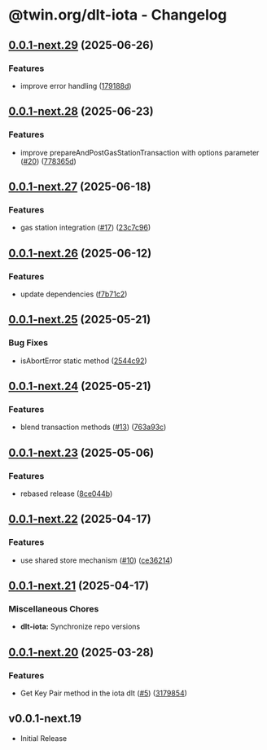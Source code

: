 # @twin.org/dlt-iota - Changelog

## [0.0.1-next.29](https://github.com/twinfoundation/dlt/compare/dlt-iota-v0.0.1-next.28...dlt-iota-v0.0.1-next.29) (2025-06-26)


### Features

* improve error handling ([179188d](https://github.com/twinfoundation/dlt/commit/179188dce9bbc6add5f537cb83e50cac817e5cf9))

## [0.0.1-next.28](https://github.com/twinfoundation/dlt/compare/dlt-iota-v0.0.1-next.27...dlt-iota-v0.0.1-next.28) (2025-06-23)


### Features

* improve prepareAndPostGasStationTransaction with options parameter ([#20](https://github.com/twinfoundation/dlt/issues/20)) ([778365d](https://github.com/twinfoundation/dlt/commit/778365d535965fb67583db93d9611bfbb944b64d))

## [0.0.1-next.27](https://github.com/twinfoundation/dlt/compare/dlt-iota-v0.0.1-next.26...dlt-iota-v0.0.1-next.27) (2025-06-18)


### Features

* gas station integration ([#17](https://github.com/twinfoundation/dlt/issues/17)) ([23c7c96](https://github.com/twinfoundation/dlt/commit/23c7c96858dd6a91d01306983080e1eb8860115a))

## [0.0.1-next.26](https://github.com/twinfoundation/dlt/compare/dlt-iota-v0.0.1-next.25...dlt-iota-v0.0.1-next.26) (2025-06-12)


### Features

* update dependencies ([f7b71c2](https://github.com/twinfoundation/dlt/commit/f7b71c24274b71e2d37c26c4a7e5e6d9df1dc9b7))

## [0.0.1-next.25](https://github.com/twinfoundation/dlt/compare/dlt-iota-v0.0.1-next.24...dlt-iota-v0.0.1-next.25) (2025-05-21)


### Bug Fixes

* isAbortError static method ([2544c92](https://github.com/twinfoundation/dlt/commit/2544c926a5f0c4505e9f2c23d4380ced368f8470))

## [0.0.1-next.24](https://github.com/twinfoundation/dlt/compare/dlt-iota-v0.0.1-next.23...dlt-iota-v0.0.1-next.24) (2025-05-21)


### Features

* blend transaction methods ([#13](https://github.com/twinfoundation/dlt/issues/13)) ([763a93c](https://github.com/twinfoundation/dlt/commit/763a93cf30eaa3872ac56fa9cef512d58cdb0208))

## [0.0.1-next.23](https://github.com/twinfoundation/dlt/compare/dlt-iota-v0.0.1-next.22...dlt-iota-v0.0.1-next.23) (2025-05-06)


### Features

* rebased release ([8ce044b](https://github.com/twinfoundation/dlt/commit/8ce044b93a596415852b1f7b75c3e315fe2c6b6f))

## [0.0.1-next.22](https://github.com/twinfoundation/dlt/compare/dlt-iota-v0.0.1-next.21...dlt-iota-v0.0.1-next.22) (2025-04-17)


### Features

* use shared store mechanism ([#10](https://github.com/twinfoundation/dlt/issues/10)) ([ce36214](https://github.com/twinfoundation/dlt/commit/ce36214577f02cbb9642f831cb2c21335c31cc9a))

## [0.0.1-next.21](https://github.com/twinfoundation/dlt/compare/dlt-iota-v0.0.1-next.20...dlt-iota-v0.0.1-next.21) (2025-04-17)


### Miscellaneous Chores

* **dlt-iota:** Synchronize repo versions

## [0.0.1-next.20](https://github.com/twinfoundation/dlt/compare/dlt-iota-v0.0.1-next.19...dlt-iota-v0.0.1-next.20) (2025-03-28)


### Features

* Get Key Pair method in the iota dlt ([#5](https://github.com/twinfoundation/dlt/issues/5)) ([3179854](https://github.com/twinfoundation/dlt/commit/31798540b9b8be68079ba1696b29a11c84c40fa5))

## v0.0.1-next.19

- Initial Release
